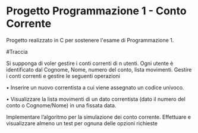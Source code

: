 # Progetto Programmazione 1 - Conto Corrente

Progetto realizzato in C per sostenere l'esame di Programmazione 1.

#Traccia

Si supponga di voler gestire i conti correnti di n utenti. Ogni utente è identificato dal Cognome, Nome, numero del conto, lista movimenti.
Gestire i conti correnti e gestire le seguenti operazioni

• Inserire un nuovo correntista a cui viene assegnato un codice univoco. 

• Visualizzare la lista movimenti di un dato correntista (dato il numero del conto o Cognome/Nome) in una fissata data.


Implementare l’algoritmo per la simulazione dei conto corrente. Effettuare e
visualizzare almeno un test per ognuna delle opzioni richieste
